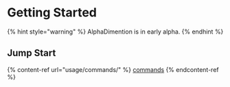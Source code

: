 # Getting Started

{% hint style="warning" %}
AlphaDimention is in early alpha.
{% endhint %}

## Jump Start

{% content-ref url="usage/commands/" %}
[commands](usage/commands/)
{% endcontent-ref %}
